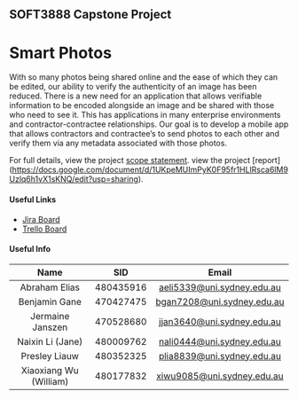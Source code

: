 ## SOFT3888 Capstone Project ##
# Smart Photos #

With so many photos being shared online and the ease of which they can be edited, our ability to verify the authenticity of an image has been reduced. There is a new need for an application that allows verifiable information to be encoded alongside an image and be shared with those who need to see it. This has applications in many enterprise environments and contractor-contractee relationships. Our goal is to develop a mobile app that allows contractors and contractee’s to send photos to each other and verify them via any metadata associated with those photos.

For full details, 
view the project [scope statement](https://docs.google.com/document/d/1UKpeMUImPyK0F95fr1HLlRsca6lM9Uzlq6h1vX1sKNQ/edit?usp=sharing).
view the project [report] (https://docs.google.com/document/d/1UKpeMUImPyK0F95fr1HLlRsca6lM9Uzlq6h1vX1sKNQ/edit?usp=sharing).


#### Useful Links ####
* [Jira Board](https://soft3888capstone.atlassian.net/browse/SP)
* [Trello Board](https://trello.com/b/XF7IvgLR/soft3888)

#### Useful Info ####
| Name        | SID           | Email  |
| :-------------: |:-------------:|:-------------:|
| Abraham Elias      | 480435916 | aeli5339@uni.sydney.edu.au |
| Benjamin Gane      | 470427475 | bgan7208@uni.sydney.edu.au |
| Jermaine Janszen | 470528680 | jjan3640@uni.sydney.edu.au |
| Naixin Li (Jane) | 480009762 | nali0444@uni.sydney.edu.au |
| Presley Liauw | 480352325 | plia8839@uni.sydney.edu.au | 
| Xiaoxiang Wu (William) |  480177832 | xiwu9085@uni.sydney.edu.au |
